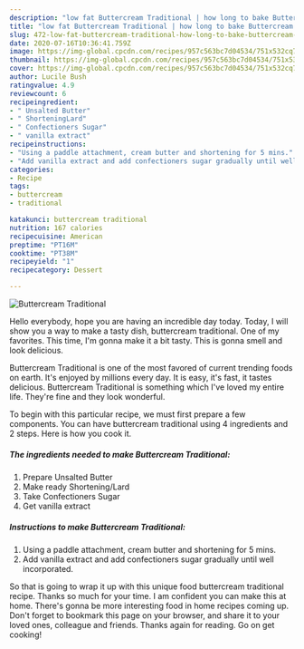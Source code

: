 ```yaml
---
description: "low fat Buttercream Traditional | how long to bake Buttercream Traditional"
title: "low fat Buttercream Traditional | how long to bake Buttercream Traditional"
slug: 472-low-fat-buttercream-traditional-how-long-to-bake-buttercream-traditional
date: 2020-07-16T10:36:41.759Z
image: https://img-global.cpcdn.com/recipes/957c563bc7d04534/751x532cq70/buttercream-traditional-recipe-main-photo.jpg
thumbnail: https://img-global.cpcdn.com/recipes/957c563bc7d04534/751x532cq70/buttercream-traditional-recipe-main-photo.jpg
cover: https://img-global.cpcdn.com/recipes/957c563bc7d04534/751x532cq70/buttercream-traditional-recipe-main-photo.jpg
author: Lucile Bush
ratingvalue: 4.9
reviewcount: 6
recipeingredient:
- " Unsalted Butter"
- " ShorteningLard"
- " Confectioners Sugar"
- " vanilla extract"
recipeinstructions:
- "Using a paddle attachment, cream butter and shortening for 5 mins."
- "Add vanilla extract and add confectioners sugar gradually until well incorporated."
categories:
- Recipe
tags:
- buttercream
- traditional

katakunci: buttercream traditional 
nutrition: 167 calories
recipecuisine: American
preptime: "PT16M"
cooktime: "PT38M"
recipeyield: "1"
recipecategory: Dessert

---
```



![Buttercream Traditional](https://img-global.cpcdn.com/recipes/957c563bc7d04534/751x532cq70/buttercream-traditional-recipe-main-photo.jpg)

Hello everybody, hope you are having an incredible day today. Today, I will show you a way to make a tasty dish, buttercream traditional. One of my favorites. This time, I'm gonna make it a bit tasty. This is gonna smell and look delicious.



Buttercream Traditional is one of the most favored of current trending foods on earth. It's enjoyed by millions every day. It is easy, it's fast, it tastes delicious. Buttercream Traditional is something which I've loved my entire life. They're fine and they look wonderful.


To begin with this particular recipe, we must first prepare a few components. You can have buttercream traditional using 4 ingredients and 2 steps. Here is how you cook it.

<!--inarticleads1-->

##### The ingredients needed to make Buttercream Traditional:

1. Prepare  Unsalted Butter
1. Make ready  Shortening/Lard
1. Take  Confectioners Sugar
1. Get  vanilla extract




<!--inarticleads2-->

##### Instructions to make Buttercream Traditional:

1. Using a paddle attachment, cream butter and shortening for 5 mins.
1. Add vanilla extract and add confectioners sugar gradually until well incorporated.




So that is going to wrap it up with this unique food buttercream traditional recipe. Thanks so much for your time. I am confident you can make this at home. There's gonna be more interesting food in home recipes coming up. Don't forget to bookmark this page on your browser, and share it to your loved ones, colleague and friends. Thanks again for reading. Go on get cooking!
